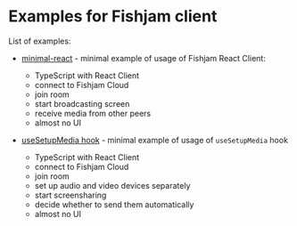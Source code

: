 # Examples for Fishjam client

List of examples:

- [minimal-react](./minimal-react/) - minimal example of usage of Fishjam React Client:

  - TypeScript with React Client
  - connect to Fishjam Cloud
  - join room
  - start broadcasting screen
  - receive media from other peers
  - almost no UI

- [useSetupMedia hook](./use-camera-and-microphone) - minimal example of usage of `useSetupMedia` hook

  - TypeScript with React Client
  - connect to Fishjam Cloud
  - join room
  - set up audio and video devices separately
  - start screensharing
  - decide whether to send them automatically
  - almost no UI
